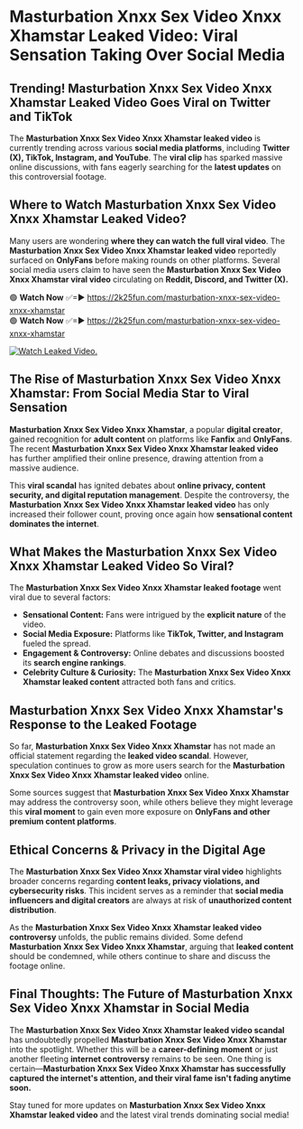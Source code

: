 # Masturbation Xnxx Sex Video Xnxx Xhamstar Leaked Video: Viral Sensation Taking Over Social Media

## **Trending! Masturbation Xnxx Sex Video Xnxx Xhamstar Leaked Video Goes Viral on Twitter and TikTok**
The **Masturbation Xnxx Sex Video Xnxx Xhamstar leaked video** is currently trending across various **social media platforms**, including **Twitter (X), TikTok, Instagram, and YouTube**. The **viral clip** has sparked massive online discussions, with fans eagerly searching for the **latest updates** on this controversial footage.

## **Where to Watch Masturbation Xnxx Sex Video Xnxx Xhamstar Leaked Video?**
Many users are wondering **where they can watch the full viral video**. The **Masturbation Xnxx Sex Video Xnxx Xhamstar leaked video** reportedly surfaced on **OnlyFans** before making rounds on other platforms. Several social media users claim to have seen the **Masturbation Xnxx Sex Video Xnxx Xhamstar viral video** circulating on **Reddit, Discord, and Twitter (X).**

🟢 **Watch Now** ✅=► https://2k25fun.com/masturbation-xnxx-sex-video-xnxx-xhamstar  
🟢 **Watch Now** ✅=► https://2k25fun.com/masturbation-xnxx-sex-video-xnxx-xhamstar  

[![Watch Leaked Video.](https://miro.medium.com/v2/resize:fit:828/format:webp/1*cilzJN44JGOrTw9NJCrNHA.gif "Watch Leaked Video")](https://2k25fun.com/masturbation-xnxx-sex-video-xnxx-xhamstar)

## **The Rise of Masturbation Xnxx Sex Video Xnxx Xhamstar: From Social Media Star to Viral Sensation**
**Masturbation Xnxx Sex Video Xnxx Xhamstar**, a popular **digital creator**, gained recognition for **adult content** on platforms like **Fanfix** and **OnlyFans**. The recent **Masturbation Xnxx Sex Video Xnxx Xhamstar leaked video** has further amplified their online presence, drawing attention from a massive audience.

This **viral scandal** has ignited debates about **online privacy, content security, and digital reputation management**. Despite the controversy, the **Masturbation Xnxx Sex Video Xnxx Xhamstar leaked video** has only increased their follower count, proving once again how **sensational content dominates the internet**.

## **What Makes the Masturbation Xnxx Sex Video Xnxx Xhamstar Leaked Video So Viral?**
The **Masturbation Xnxx Sex Video Xnxx Xhamstar leaked footage** went viral due to several factors:
- **Sensational Content:** Fans were intrigued by the **explicit nature** of the video.
- **Social Media Exposure:** Platforms like **TikTok, Twitter, and Instagram** fueled the spread.
- **Engagement & Controversy:** Online debates and discussions boosted its **search engine rankings**.
- **Celebrity Culture & Curiosity:** The **Masturbation Xnxx Sex Video Xnxx Xhamstar leaked content** attracted both fans and critics.

## **Masturbation Xnxx Sex Video Xnxx Xhamstar's Response to the Leaked Footage**
So far, **Masturbation Xnxx Sex Video Xnxx Xhamstar** has not made an official statement regarding the **leaked video scandal**. However, speculation continues to grow as more users search for the **Masturbation Xnxx Sex Video Xnxx Xhamstar leaked video** online.

Some sources suggest that **Masturbation Xnxx Sex Video Xnxx Xhamstar** may address the controversy soon, while others believe they might leverage this **viral moment** to gain even more exposure on **OnlyFans and other premium content platforms**.

## **Ethical Concerns & Privacy in the Digital Age**
The **Masturbation Xnxx Sex Video Xnxx Xhamstar viral video** highlights broader concerns regarding **content leaks, privacy violations, and cybersecurity risks**. This incident serves as a reminder that **social media influencers and digital creators** are always at risk of **unauthorized content distribution**.

As the **Masturbation Xnxx Sex Video Xnxx Xhamstar leaked video controversy** unfolds, the public remains divided. Some defend **Masturbation Xnxx Sex Video Xnxx Xhamstar**, arguing that **leaked content** should be condemned, while others continue to share and discuss the footage online.

## **Final Thoughts: The Future of Masturbation Xnxx Sex Video Xnxx Xhamstar in Social Media**
The **Masturbation Xnxx Sex Video Xnxx Xhamstar leaked video scandal** has undoubtedly propelled **Masturbation Xnxx Sex Video Xnxx Xhamstar** into the spotlight. Whether this will be a **career-defining moment** or just another fleeting **internet controversy** remains to be seen. One thing is certain—**Masturbation Xnxx Sex Video Xnxx Xhamstar has successfully captured the internet's attention, and their viral fame isn't fading anytime soon.**

Stay tuned for more updates on **Masturbation Xnxx Sex Video Xnxx Xhamstar leaked video** and the latest viral trends dominating social media!